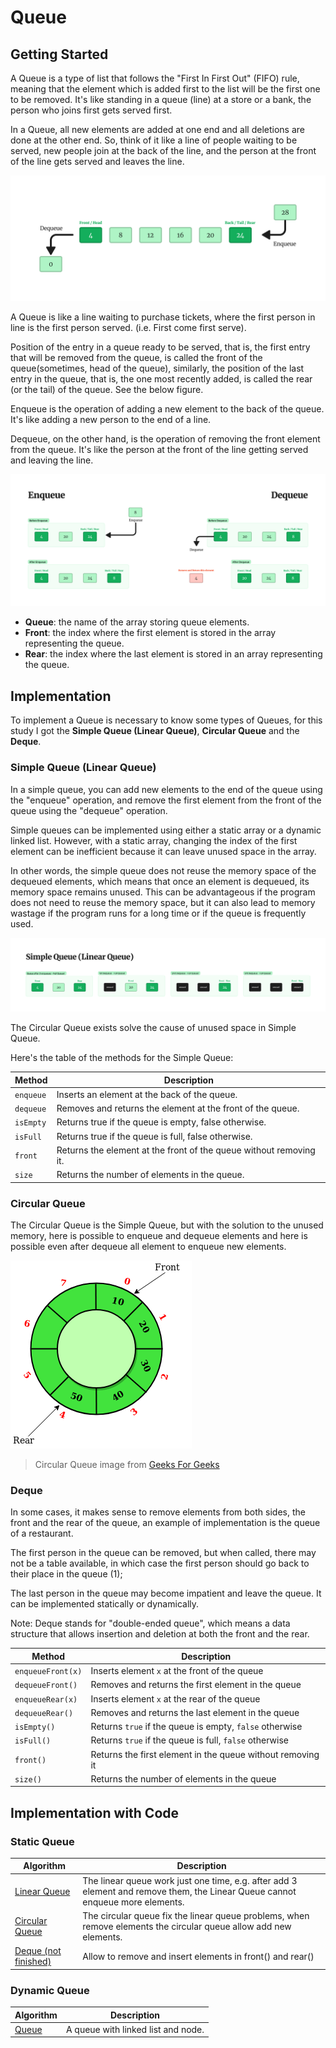 # Queue

## Getting Started

A Queue is a type of list that follows the "First In First Out" (FIFO) rule, meaning that the element which is added first to the list will be the first one to be removed. It's like standing in a queue (line) at a store or a bank, the person who joins first gets served first.

In a Queue, all new elements are added at one end and all deletions are done at the other end. So, think of it like a line of people waiting to be served, new people join at the back of the line, and the person at the front of the line gets served and leaves the line.

![Queue example image](../Assets/Queue-e-g.png)

A Queue is like a line waiting to purchase tickets, where the first person in line is the first person served. (i.e. First come first serve).

Position of the entry in a queue ready to be served, that is, the first entry that will be removed from the queue, is called the front of the queue(sometimes, head of the queue), similarly, the position of the last entry in the queue, that is, the one most recently added, is called the rear (or the tail) of the queue. See the below figure.

Enqueue is the operation of adding a new element to the back of the queue. It's like adding a new person to the end of a line.

Dequeue, on the other hand, is the operation of removing the front element from the queue. It's like the person at the front of the line getting served and leaving the line.

![Enqueue and Dequeue example image](../Assets/Enqueue_n_Dequeue.png)

- **Queue**: the name of the array storing queue elements.
- **Front**: the index where the first element is stored in the array representing the queue.
- **Rear**: the index where the last element is stored in an array representing the queue.

## Implementation

To implement a Queue is necessary to know some types of Queues, for this study I got the **Simple Queue (Linear Queue)**, **Circular Queue** and the **Deque**.

### Simple Queue (Linear Queue)

In a simple queue, you can add new elements to the end of the queue using the "enqueue" operation, and remove the first element from the front of the queue using the "dequeue" operation.

Simple queues can be implemented using either a static array or a dynamic linked list. However, with a static array, changing the index of the first element can be inefficient because it can leave unused space in the array.

In other words, the simple queue does not reuse the memory space of the dequeued elements, which means that once an element is dequeued, its memory space remains unused. This can be advantageous if the program does not need to reuse the memory space, but it can also lead to memory wastage if the program runs for a long time or if the queue is frequently used.

![Simple Queue Example](../Assets/Simple-Queue-Example.png)

The Circular Queue exists solve the cause of unused space in Simple Queue.

Here's the table of the methods for the Simple Queue:

| Method    | Description                                                        |
| --------- | ------------------------------------------------------------------ |
| `enqueue` | Inserts an element at the back of the queue.                       |
| `dequeue` | Removes and returns the element at the front of the queue.         |
| `isEmpty` | Returns true if the queue is empty, false otherwise.               |
| `isFull`  | Returns true if the queue is full, false otherwise.                |
| `front`   | Returns the element at the front of the queue without removing it. |
| `size`    | Returns the number of elements in the queue.                       |

### Circular Queue

The Circular Queue is the Simple Queue, but with the solution to the unused memory, here is possible to enqueue and dequeue elements and here is possible even after dequeue all element to enqueue new elements.

![Circular Queue image from Geeks For Geeks](../Assets/Circular-queue.png)

> Circular Queue image from [Geeks For Geeks](https://www.geeksforgeeks.org/introduction-to-circular-queue/)

### Deque

In some cases, it makes sense to remove elements from both sides, the front and the rear of the queue, an example of implementation is the queue of a restaurant.

The first person in the queue can be removed, but when called, there may not be a table available, in which case the first person should go back to their place in the queue (1);

The last person in the queue may become impatient and leave the queue. It can be implemented statically or dynamically.

Note: Deque stands for "double-ended queue", which means a data structure that allows insertion and deletion at both the front and the rear.

| Method            | Description                                                |
| ----------------- | ---------------------------------------------------------- |
| `enqueueFront(x)` | Inserts element `x` at the front of the queue              |
| `dequeueFront()`  | Removes and returns the first element in the queue         |
| `enqueueRear(x)`  | Inserts element `x` at the rear of the queue               |
| `dequeueRear()`   | Removes and returns the last element in the queue          |
| `isEmpty()`       | Returns `true` if the queue is empty, `false` otherwise    |
| `isFull()`        | Returns `true` if the queue is full, `false` otherwise     |
| `front()`         | Returns the first element in the queue without removing it |
| `size()`          | Returns the number of elements in the queue                |

## Implementation with Code

### Static Queue

| Algorithm                                           | Description                                                                                                                   |
| --------------------------------------------------- | ----------------------------------------------------------------------------------------------------------------------------- |
| [Linear Queue](./Static/python/Linear-Queue.py)     | The linear queue work just one time, e.g. after add 3 element and remove them, the Linear Queue cannot enqueue more elements. |
| [Circular Queue](./Static/python/Circular-Queue.py) | The circular queue fix the linear queue problems, when remove elements the circular queue allow add new elements.             |
| [Deque (not finished)](./Static/python/Deque.py)    | Allow to remove and insert elements in front() and rear()                                                                     |

### Dynamic Queue

| Algorithm                          | Description                        |
| ---------------------------------- | ---------------------------------- |
| [Queue](./Dynamic/python/Queue.py) | A queue with linked list and node. |
